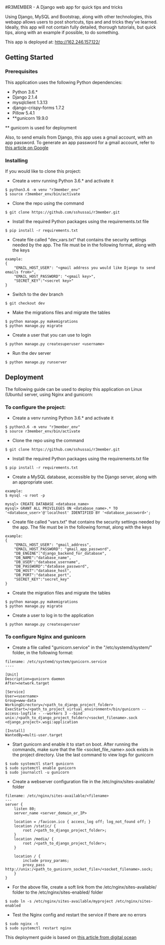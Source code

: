#R3MEMBER - A Django web app for quick tips and tricks

Using Django, MySQL and Bootstrap, along with other technologies, this webapp allows users to post shortcuts, tips and 
and tricks they've learned. Ideally, this app will not contain fully detailed, thorough tutorials, but quick tips, along
with an example if possible, to do something.

This app is deployed at: http://162.246.157.122/

## Getting Started

### Prerequisites

This application uses the following Python dependencies:
* Python 3.6.*
* Django 2.1.4
* mysqlclient 1.3.13
* django-crispy-forms 1.7.2
* Pillow 5.4.1
* **gunicorn 19.9.0

** gunicorn is used for deployment

Also, to send emails from Django, this app uses a gmail account, with an app password. To generate an app password for a gmail account, refer to [this article on Google](https://support.google.com/accounts/answer/185833?hl=en)


### Installing

If you would like to clone this project:

* Create a venv running Python 3.6.* and activate it
```
$ python3.6 -m venv "r3member_env"
$ source r3member_env/bin/activate

```
* Clone the repo using the command
```
$ git clone https://github.com/sshussai/r3member.git
```
* Install the required Python packages using the requirements.txt file
```
$ pip install -r requirements.txt
```
* Create file called "dev_vars.txt" that contains the security settings needed by the app. The file must be in the following format, along with the keys
```
example:
{
    "EMAIL_HOST_USER": "<gmail address you would like Django to send emails from>",
    "EMAIL_HOST_PASSWORD": "<gmail key>",
    "SECRET_KEY":"<secret key>"
}
```
* Switch to the dev branch 
```
$ git checkout dev
```
* Make the migrations files and migrate the tables
```
$ python manage.py makemigrations
$ python manage.py migrate

```
* Create a user that you can use to login
```
$ python manage.py createsuperuser <username>
```
* Run the dev server
```
$ python manage.py runserver
```

## Deployment

The following guide can be used to deploy this application on Linux (Ubuntu) server, using Nginx and gunicorn:

### To configure the project:

* Create a venv running Python 3.6.* and activate it
```
$ python3.6 -m venv "r3member_env"
$ source r3member_env/bin/activate

```
* Clone the repo using the command
```
$ git clone https://github.com/sshussai/r3member.git
```
* Install the required Python packages using the requirements.txt file
```
$ pip install -r requirements.txt
```
* Create a MySQL database, accessible by the Django server, along with an appropriate user. 
```
example:
$ mysql -u root -p

mysql> CREATE DATABASE <database_name>
mysql> GRANT ALL PRIVILEGES ON <database_name>.* TO '<database_user>'@'localhost' IDENTIFIED BY '<database_password>';

```
* Create file called "vars.txt" that contains the security settings needed by the app. The file must be in the following format, along with the keys
```
example:
{
    "EMAIL_HOST_USER": "gmail_address",
    "EMAIL_HOST_PASSWORD": "gmail_app_password",
    "DB_ENGINE":"django_backend_for_database",
    "DB_NAME":"database_name",
    "DB_USER":"database_username",
    "DB_PASSWORD":"database_password",
    "DB_HOST":"database_host",
    "DB_PORT":"database_port",
    "SECRET_KEY":"secret_key"
}
```
* Create the migration files and migrate the tables
```
$ python manage.py makemigrations
$ python manage.py migrate 
```
* Create a user to log in to the application
```
$ python manage.py createsuperuser
```


### To configure Nginx and gunicorn
* Create a file called "gunicorn.service" in the "/etc/systemd/system/" folder, in the following format:
```
filename: /etc/systemd/system/gunicorn.service
----

[Unit]
Description=gunicorn daemon
After=network.target

[Service]
User=<username>
Group=www-data
WorkingDirectory=/<path_to_django_project_folder>
ExecStart=/<path_to_project_virtual_environment>/bin/gunicorn --access-logfile - --workers 3 --bind unix:/<path_to_django_project_folder>/<socket_filename>.sock <django_project>.wsgi:application

[Install]
WantedBy=multi-user.target

```
* Start gunicorn and enable it to start on boot. After running the commands, make sure that the file <socket_file_name>.sock exists in the project directory. Use the last command to view logs for gunicorn
```
$ sudo systemctl start gunicorn
$ sudo systemctl enable gunicorn
$ sudo journalctl -u gunicorn
```
* Create a webserver configuration file in the /etc/nginx/sites-available/ folder
```
filename: /etc/nginx/sites-available/<filename> 
---
server {
    listen 80;
    server_name <server_domain_or_IP>

    location = /favicon.ico { access_log off; log_not_found off; }
    location /static/ {
        root /<path_to_django_project_folder>;
    }
    location /media/ {
        root /<path_to_django_project_folder>;
    }

    location / {
        include proxy_params;
        proxy_pass http://unix:/<path_to_gunicorn_socket_file>/<socket_filename>.sock;
    }
}
```
* For the above file, create a soft link from the /etc/nginx/sites-available/<filename> folder to the /etc/nginx/sites-enabled/<filename> folder 
```
$ sudo ln -s /etc/nginx/sites-available/myproject /etc/nginx/sites-enabled
```
* Test the Nginx config and restart the service if there are no errors 
```
$ sudo nginx -t
$ sudo systemctl restart nginx
```

This deployment guide is based on [this article from digital ocean](https://www.digitalocean.com/community/tutorials/how-to-set-up-django-with-postgres-nginx-and-gunicorn-on-ubuntu-16-04)
